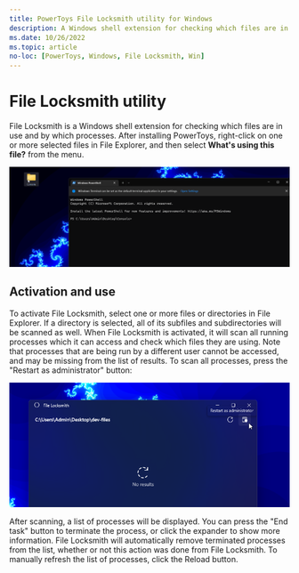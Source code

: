 ```yaml
---
title: PowerToys File Locksmith utility for Windows
description: A Windows shell extension for checking which files are in use and by which processes.
ms.date: 10/26/2022
ms.topic: article
no-loc: [PowerToys, Windows, File Locksmith, Win]
---
```


# File Locksmith utility

File Locksmith is a Windows shell extension for checking which files are in use and by which processes. After installing PowerToys, right-click on one or more selected files in File Explorer, and then select **What's using this file?** from the menu.

![File Locksmith Demo.](../images/powertoys-file-locksmith.gif)

## Activation and use

To activate File Locksmith, select one or more files or directories in File Explorer. If a directory is selected, all of its subfiles and subdirectories will be scanned as well. When File Locksmith is activated, it will scan all running processes which it can access and check which files they are using. Note that processes that are being run by a different user cannot be accessed, and may be missing from the list of results. To scan all processes, press the "Restart as administrator" button:

![File Locksmith Demo.](../images/powertoys-file-locksmith-restart-as-admin.png)

After scanning, a list of processes will be displayed. You can press the "End task" button to terminate the process, or click the expander to show more information.
File Locksmith will automatically remove terminated processes from the list, whether or not this action was done from File Locksmith. To manually refresh the list of processes, click the Reload button.
